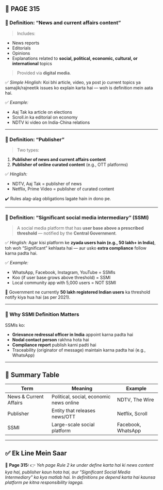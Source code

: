 ## 📄 **PAGE 315**

### 🔹 Definition: **“News and current affairs content”**

> Includes:

* News reports
* Editorials
* Opinions
* Explanations related to **social, political, economic, cultural, or international** topics

> Provided via **digital media**.

✅ *Simple Hinglish:*
Koi bhi article, video, ya post jo current topics ya samajik/rajneetik issues ko explain karta hai — woh is definition mein aata hai.

✅ *Example:*

* Aaj Tak ka article on elections
* Scroll.in ka editorial on economy
* NDTV ki video on India-China relations

---

### 🔹 Definition: **“Publisher”**

> Two types:

1. **Publisher of news and current affairs content**
2. **Publisher of online curated content** (e.g., OTT platforms)

✅ *Hinglish:*

* NDTV, Aaj Tak = publisher of news
* Netflix, Prime Video = publisher of curated content

✔️ Rules alag-alag obligations lagate hain in dono pe.

---

### 🔹 Definition: **“Significant social media intermediary” (SSMI)**

> A social media platform that has **user base above a prescribed threshold** — notified by the **Central Government**.

✅ *Hinglish:*
Agar kisi platform ke **zyada users hain (e.g., 50 lakh+ in India)**, toh woh “Significant” kehlaata hai — aur usko **extra compliance** follow karna padta hai.

✅ *Example:*

* WhatsApp, Facebook, Instagram, YouTube = SSMIs
* Koo (if user base grows above threshold) = SSMI
* Local community app with 5,000 users = NOT SSMI

📌 Government ne currently **50 lakh registered Indian users** ka threshold notify kiya hua hai (as per 2021).

---

### 📘 Why SSMI Definition Matters

SSMIs ko:

* **Grievance redressal officer in India** appoint karna padta hai
* **Nodal contact person** rakhna hota hai
* **Compliance report** publish karni padti hai
* Traceability (originator of message) maintain karna padta hai (e.g., WhatsApp)

---

## 🧩 Summary Table

| Term                   | Meaning                                 | Example            |
| ---------------------- | --------------------------------------- | ------------------ |
| News & Current Affairs | Political, social, economic news online | NDTV, The Wire     |
| Publisher              | Entity that releases news/OTT           | Netflix, Scroll    |
| SSMI                   | Large-scale social platform             | Facebook, WhatsApp |

---

## ✅ **Ek Line Mein Saar**

📌 **Page 315:**
👉 *Yeh page Rule 2 ke under define karta hai ki news content kya hai, publisher kaun hota hai, aur "Significant Social Media Intermediary" ka kya matlab hai. In definitions pe depend karta hai kaunsa platform pe kitna responsibility lagega.*
